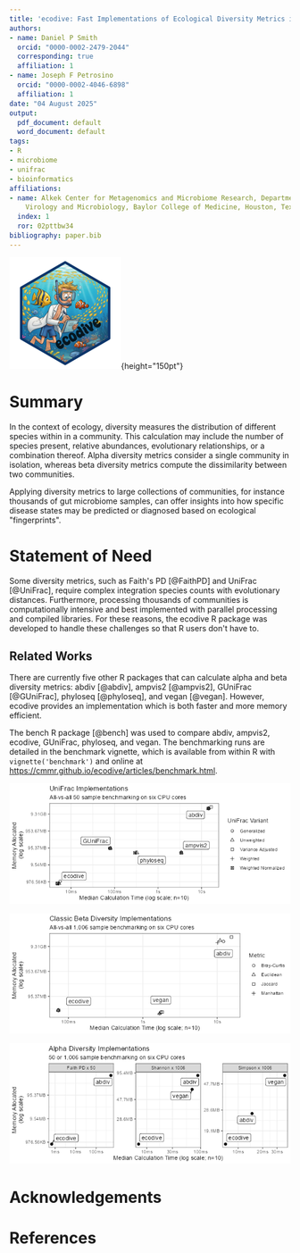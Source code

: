 ```yaml
---
title: 'ecodive: Fast Implementations of Ecological Diversity Metrics in R'
authors:
- name: Daniel P Smith
  orcid: "0000-0002-2479-2044"
  corresponding: true
  affiliation: 1
- name: Joseph F Petrosino
  orcid: "0000-0002-4046-6898"
  affiliation: 1
date: "04 August 2025"
output:
  pdf_document: default
  word_document: default
tags:
- R
- microbiome
- unifrac
- bioinformatics
affiliations:
- name: Alkek Center for Metagenomics and Microbiome Research, Department of Molecular
    Virology and Microbiology, Baylor College of Medicine, Houston, Texas, USA
  index: 1
  ror: 02pttbw34
bibliography: paper.bib
---
```



![Ecodive package logo](../man/figures/logo.png){height="150pt"}


# Summary

In the context of ecology, diversity measures the distribution of different
species within in a community. This calculation may include the number of
species present, relative abundances, evolutionary relationships, or a
combination thereof. Alpha diversity metrics consider a single community in
isolation, whereas beta diversity metrics compute the dissimilarity between two
communities.

Applying diversity metrics to large collections of communities, for instance
thousands of gut microbiome samples, can offer insights into how specific
disease states may be predicted or diagnosed based on ecological "fingerprints".




# Statement of Need

Some diversity metrics, such as Faith's PD [@FaithPD] and UniFrac [@UniFrac],
require complex integration species counts with evolutionary distances.
Furthermore, processing thousands of communities is computationally intensive
and best implemented with parallel processing and compiled libraries. For these
reasons, the ecodive R package was developed to handle these challenges so that
R users don't have to.




## Related Works

There are currently five other R packages that can calculate alpha and beta
diversity metrics: abdiv [@abdiv], ampvis2 [@ampvis2], GUniFrac [@GUniFrac],
phyloseq [@phyloseq], and vegan [@vegan]. However, ecodive provides an
implementation which is both faster and more memory efficient.

The bench R package [@bench] was used to compare abdiv, ampvis2, ecodive,
GUniFrac, phyloseq, and vegan. The benchmarking runs are detailed in the
benchmark vignette, which is available from within R with
`vignette('benchmark')` and online at
<https://cmmr.github.io/ecodive/articles/benchmark.html>.


![UniFrac benchmarks. Ecodive is 15x to 2800x faster and uses 60x - 25000x less memory.](../man/figures/unifrac-benchmark.png)


![Classic beta diversity benchmarks. Ecodive is 23x to 160x faster and uses 0.8x to 640x less memory.](../man/figures/bdiv-benchmark.png)


![Alpha  diversity benchmarks. Ecodive is 10x to 40x faster and uses 5x to 25x less memory.](../man/figures/adiv-benchmark.png)




# Acknowledgements

# References
